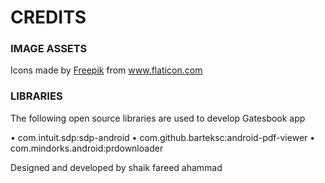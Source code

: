 # CREDITS

### IMAGE ASSETS

Icons made by [Freepik](https://www.flaticon.com/authors/freepik) from www.flaticon.com

### LIBRARIES

The following open source libraries are used to develop Gatesbook app

• com.intuit.sdp:sdp-android
• com.github.barteksc:android-pdf-viewer
• com.mindorks.android:prdownloader

Designed and developed by shaik fareed ahammad
